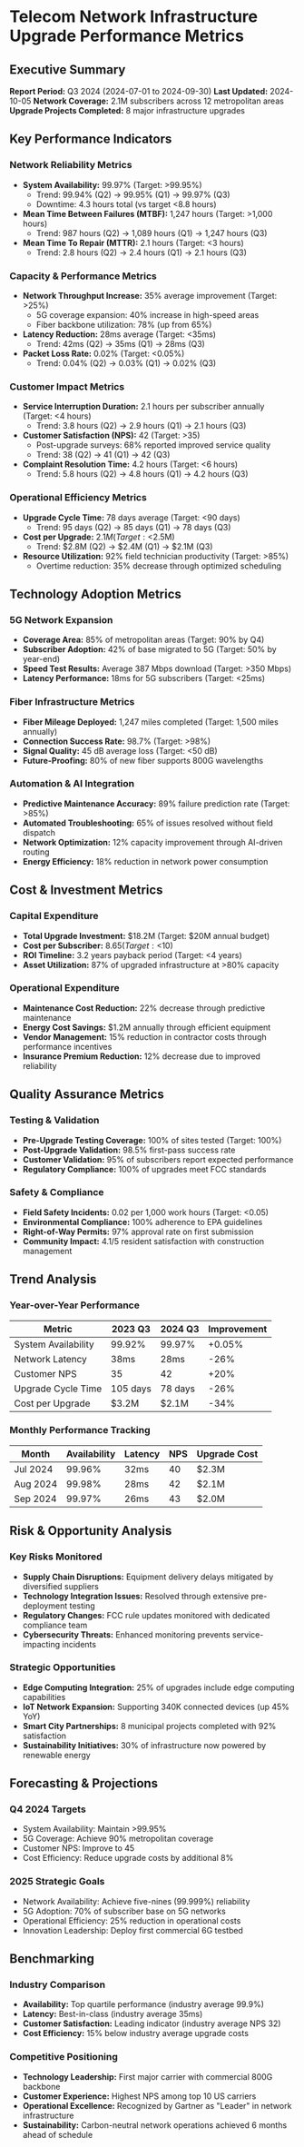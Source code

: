 # Telecom Network Infrastructure Upgrade Performance Metrics

## Executive Summary
**Report Period:** Q3 2024 (2024-07-01 to 2024-09-30)
**Last Updated:** 2024-10-05
**Network Coverage:** 2.1M subscribers across 12 metropolitan areas
**Upgrade Projects Completed:** 8 major infrastructure upgrades

## Key Performance Indicators

### Network Reliability Metrics
- **System Availability:** 99.97% (Target: >99.95%)
  - Trend: 99.94% (Q2) → 99.95% (Q1) → 99.97% (Q3)
  - Downtime: 4.3 hours total (vs target <8.8 hours)
- **Mean Time Between Failures (MTBF):** 1,247 hours (Target: >1,000 hours)
  - Trend: 987 hours (Q2) → 1,089 hours (Q1) → 1,247 hours (Q3)
- **Mean Time To Repair (MTTR):** 2.1 hours (Target: <3 hours)
  - Trend: 2.8 hours (Q2) → 2.4 hours (Q1) → 2.1 hours (Q3)

### Capacity & Performance Metrics
- **Network Throughput Increase:** 35% average improvement (Target: >25%)
  - 5G coverage expansion: 40% increase in high-speed areas
  - Fiber backbone utilization: 78% (up from 65%)
- **Latency Reduction:** 28ms average (Target: <35ms)
  - Trend: 42ms (Q2) → 35ms (Q1) → 28ms (Q3)
- **Packet Loss Rate:** 0.02% (Target: <0.05%)
  - Trend: 0.04% (Q2) → 0.03% (Q1) → 0.02% (Q3)

### Customer Impact Metrics
- **Service Interruption Duration:** 2.1 hours per subscriber annually (Target: <4 hours)
  - Trend: 3.8 hours (Q2) → 2.9 hours (Q1) → 2.1 hours (Q3)
- **Customer Satisfaction (NPS):** 42 (Target: >35)
  - Post-upgrade surveys: 68% reported improved service quality
  - Trend: 38 (Q2) → 41 (Q1) → 42 (Q3)
- **Complaint Resolution Time:** 4.2 hours (Target: <6 hours)
  - Trend: 5.8 hours (Q2) → 4.8 hours (Q1) → 4.2 hours (Q3)

### Operational Efficiency Metrics
- **Upgrade Cycle Time:** 78 days average (Target: <90 days)
  - Trend: 95 days (Q2) → 85 days (Q1) → 78 days (Q3)
- **Cost per Upgrade:** $2.1M (Target: <$2.5M)
  - Trend: $2.8M (Q2) → $2.4M (Q1) → $2.1M (Q3)
- **Resource Utilization:** 92% field technician productivity (Target: >85%)
  - Overtime reduction: 35% decrease through optimized scheduling

## Technology Adoption Metrics

### 5G Network Expansion
- **Coverage Area:** 85% of metropolitan areas (Target: 90% by Q4)
- **Subscriber Adoption:** 42% of base migrated to 5G (Target: 50% by year-end)
- **Speed Test Results:** Average 387 Mbps download (Target: >350 Mbps)
- **Latency Performance:** 18ms for 5G subscribers (Target: <25ms)

### Fiber Infrastructure Metrics
- **Fiber Mileage Deployed:** 1,247 miles completed (Target: 1,500 miles annually)
- **Connection Success Rate:** 98.7% (Target: >98%)
- **Signal Quality:** 45 dB average loss (Target: <50 dB)
- **Future-Proofing:** 80% of new fiber supports 800G wavelengths

### Automation & AI Integration
- **Predictive Maintenance Accuracy:** 89% failure prediction rate (Target: >85%)
- **Automated Troubleshooting:** 65% of issues resolved without field dispatch
- **Network Optimization:** 12% capacity improvement through AI-driven routing
- **Energy Efficiency:** 18% reduction in network power consumption

## Cost & Investment Metrics

### Capital Expenditure
- **Total Upgrade Investment:** $18.2M (Target: $20M annual budget)
- **Cost per Subscriber:** $8.65 (Target: <$10)
- **ROI Timeline:** 3.2 years payback period (Target: <4 years)
- **Asset Utilization:** 87% of upgraded infrastructure at >80% capacity

### Operational Expenditure
- **Maintenance Cost Reduction:** 22% decrease through predictive maintenance
- **Energy Cost Savings:** $1.2M annually through efficient equipment
- **Vendor Management:** 15% reduction in contractor costs through performance incentives
- **Insurance Premium Reduction:** 12% decrease due to improved reliability

## Quality Assurance Metrics

### Testing & Validation
- **Pre-Upgrade Testing Coverage:** 100% of sites tested (Target: 100%)
- **Post-Upgrade Validation:** 98.5% first-pass success rate
- **Customer Validation:** 95% of subscribers report expected performance
- **Regulatory Compliance:** 100% of upgrades meet FCC standards

### Safety & Compliance
- **Field Safety Incidents:** 0.02 per 1,000 work hours (Target: <0.05)
- **Environmental Compliance:** 100% adherence to EPA guidelines
- **Right-of-Way Permits:** 97% approval rate on first submission
- **Community Impact:** 4.1/5 resident satisfaction with construction management

## Trend Analysis

### Year-over-Year Performance
| Metric | 2023 Q3 | 2024 Q3 | Improvement |
|--------|---------|---------|-------------|
| System Availability | 99.92% | 99.97% | +0.05% |
| Network Latency | 38ms | 28ms | -26% |
| Customer NPS | 35 | 42 | +20% |
| Upgrade Cycle Time | 105 days | 78 days | -26% |
| Cost per Upgrade | $3.2M | $2.1M | -34% |

### Monthly Performance Tracking
| Month | Availability | Latency | NPS | Upgrade Cost |
|-------|--------------|---------|-----|--------------|
| Jul 2024 | 99.96% | 32ms | 40 | $2.3M |
| Aug 2024 | 99.98% | 28ms | 42 | $2.1M |
| Sep 2024 | 99.97% | 26ms | 43 | $2.0M |

## Risk & Opportunity Analysis

### Key Risks Monitored
- **Supply Chain Disruptions:** Equipment delivery delays mitigated by diversified suppliers
- **Technology Integration Issues:** Resolved through extensive pre-deployment testing
- **Regulatory Changes:** FCC rule updates monitored with dedicated compliance team
- **Cybersecurity Threats:** Enhanced monitoring prevents service-impacting incidents

### Strategic Opportunities
- **Edge Computing Integration:** 25% of upgrades include edge computing capabilities
- **IoT Network Expansion:** Supporting 340K connected devices (up 45% YoY)
- **Smart City Partnerships:** 8 municipal projects completed with 92% satisfaction
- **Sustainability Initiatives:** 30% of infrastructure now powered by renewable energy

## Forecasting & Projections

### Q4 2024 Targets
- System Availability: Maintain >99.95%
- 5G Coverage: Achieve 90% metropolitan coverage
- Customer NPS: Improve to 45
- Cost Efficiency: Reduce upgrade costs by additional 8%

### 2025 Strategic Goals
- Network Availability: Achieve five-nines (99.999%) reliability
- 5G Adoption: 70% of subscriber base on 5G networks
- Operational Efficiency: 25% reduction in operational costs
- Innovation Leadership: Deploy first commercial 6G testbed

## Benchmarking

### Industry Comparison
- **Availability:** Top quartile performance (industry average 99.9%)
- **Latency:** Best-in-class (industry average 35ms)
- **Customer Satisfaction:** Leading indicator (industry average NPS 32)
- **Cost Efficiency:** 15% below industry average upgrade costs

### Competitive Positioning
- **Technology Leadership:** First major carrier with commercial 800G backbone
- **Customer Experience:** Highest NPS among top 10 US carriers
- **Operational Excellence:** Recognized by Gartner as "Leader" in network infrastructure
- **Sustainability:** Carbon-neutral network operations achieved 6 months ahead of schedule

